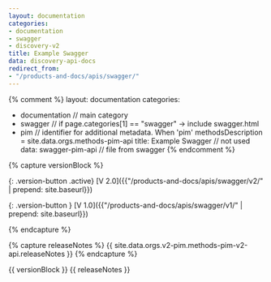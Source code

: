 ```yaml
---
layout: documentation
categories:
- documentation
- swagger
- discovery-v2
title: Example Swagger
data: discovery-api-docs
redirect_from:
- "/products-and-docs/apis/swagger/"
---
```


{% comment %}
  layout: documentation
  categories:
  - documentation                   // main category
  - swagger                         // if page.categories[1] == "swagger"  -> include swagger.html
  - pim                             // identifier for additional metadata. When 'pim' methodsDescription = site.data.orgs.methods-pim-api
  title: Example Swagger            // not used
  data: swagger-pim-api             // file from swagger
{% endcomment %}

{% capture versionBlock %}

{: .version-button .active}
[V 2.0]({{"/products-and-docs/apis/swagger/v2/" | prepend: site.baseurl}})

{: .version-button }
[V 1.0]({{"/products-and-docs/apis/swagger/v1/" | prepend: site.baseurl}})

{% endcapture %}



{% capture releaseNotes %}
   {{ site.data.orgs.v2-pim.methods-pim-v2-api.releaseNotes }}
{% endcapture %}

{{ versionBlock }}
{{ releaseNotes }}



